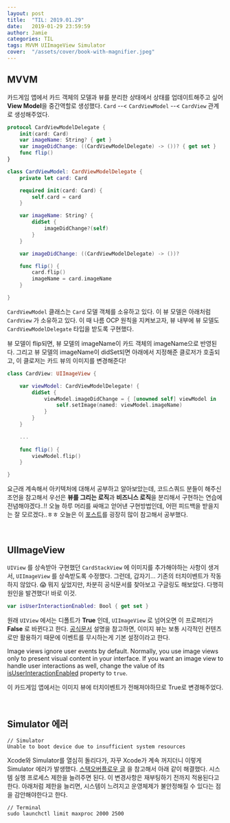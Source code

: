 ```yaml
---
layout: post
title:  "TIL: 2019.01.29"
date:   2019-01-29 23:59:59
author: Jamie
categories: TIL
tags: MVVM UIImageView Simulator
cover:  "/assets/cover/book-with-magnifier.jpeg"
---
```


## MVVM

카드게임 앱에서 카드 객체의 모델과 뷰를 분리한 상태에서 상태를 업데이트해주고 싶어 **View Model**을 중간역할로 생성했다.  `Card` --< `CardViewModel` --< `CardView` 관계로 생성해주었다. 

```swift
protocol CardViewModelDelegate {
    init(card: Card)
    var imageName: String? { get }
    var imageDidChange: ((CardViewModelDelegate) -> ())? { get set }
    func flip()
}

class CardViewModel: CardViewModelDelegate {
    private let card: Card

    required init(card: Card) {
        self.card = card
    }

    var imageName: String? {
        didSet {
            imageDidChange?(self)
        }
    }

    var imageDidChange: ((CardViewModelDelegate) -> ())?

    func flip() {
        card.flip()
        imageName = card.imageName
    }

}
```

`CardViewModel` 클래스는 `Card` 모델 객체를 소유하고 있다. 이 뷰 모델은 아래처럼 `CardView` 가 소유하고 있다. 이 때 나름 OCP 원칙을 지켜보고자, 뷰 내부에 뷰 모델도 `CardViewModelDelegate` 타입을 받도록 구현했다. 

뷰 모델이 flip되면, 뷰 모델의 imageName이 카드 객체의 imageName으로 반영된다. 그리고 뷰 모델의 imageName이 didSet되면 아래에서 지정해준 클로저가 호출되고, 이 클로저는 카드 뷰의 이미지를 변경해준다!

```swift
class CardView: UIImageView {

    var viewModel: CardViewModelDelegate! {
        didSet {
            viewModel.imageDidChange = { [unowned self] viewModel in
                self.setImage(named: viewModel.imageName)
            }
        }
    }

    ...
    
    func flip() {
        viewModel.flip()
    }

}
```

요근래 계속해서 아키텍처에 대해서 공부하고 알아보았는데, 코드스쿼드 분들이 해주신 조언을 참고해서 우선은 **뷰를 그리는 로직**과 **비즈니스 로직**을 분리해서 구현하는 연습에 전념해야겠다..!! 오늘 하루 머리를 싸매고 얻어낸 구현방법인데, 어떤 피드백을 받을지는 잘 모르겠다..ㅎㅎ 오늘은 이 [포스트](https://blog.canapio.com/43)를 굉장히 많이 참고해서 공부했다.

<br>

## UIImageView

`UIView` 를 상속받아 구현했던 `CardStackView` 에 이미지를 추가해야하는 사항이 생겨서, `UIImageView` 를 상속받도록 수정했다. 그런데, 갑자기... 기존의 터치이벤트가 작동하지 않았다. 😱 뭐지 싶었지만, 차분히 공식문서를 찾아보고 구글링도 해보았다. 다행히 원인을 발견했다! 바로 이것.

```swift
var isUserInteractionEnabled: Bool { get set }
```

원래 `UIView` 에서는 디폴트가 **True** 인데, `UIImageView` 로 넘어오면 이 프로퍼티가 **False** 로 바뀐다고 한다. [공식문서](https://developer.apple.com/documentation/uikit/uiimageview) 설명을 참고하면, 이미지 뷰는 보통 시각적인 컨텐츠로만 활용하기 때문에 이벤트를 무시하는게 기본 설정이라고 한다.

Image views ignore user events by default. Normally, you use image views only to present visual content in your interface. If you want an image view to handle user interactions as well, change the value of its [isUserInteractionEnabled](https://developer.apple.com/documentation/uikit/uiimageview/1621063-isuserinteractionenabled) property to `true`. 

이 카드게임 앱에서는 이미지 뷰에 터치이벤트가 전해져야하므로 True로 변경해주었다.

<br>

## Simulator 에러

```
// Simulator
Unable to boot device due to insufficient system resources
```

Xcode와 Simulator를 열심히 돌리다가, 자꾸 Xcode가 계속 꺼지더니 이렇게 Simulator 에러가 발생했다. [스택오버플로우 글](https://stackoverflow.com/questions/46673050/unable-to-boot-device-due-to-insufficient-system-resources-using-xcode-9) 을 참고해서 아래 같이 해결했다. 시스템 실행 프로세스 제한을 늘려주면 된다. 이 변경사항은 재부팅하기 전까지 적용된다고한다. 아래처럼 제한을 늘리면, 시스템이 느려지고 운영체제가 불안정해질 수 있다는 점을 감안해야한다고 한다.

```shell
// Terminal
sudo launchctl limit maxproc 2000 2500
```

